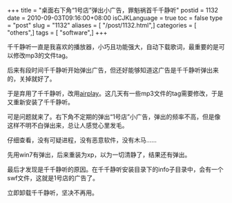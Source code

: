 +++
title = "桌面右下角“1号店”弹出小广告，罪魁祸首千千静听"
postid = 1132
date = 2010-09-03T09:16:00+08:00
isCJKLanguage = true
toc = false
type = "post"
slug = "1132"
aliases = [ "/post/1132.html",]
categories = [ "others",]
tags = [ "software",]
+++


千千静听一直是我喜欢的播放器，小巧且功能强大，自动下载歌词，最重要的是可以修改mp3的文件tag。

后来有段时间千千静听开始弹出广告，但还好能够知道这广告是千千静听弹出来的，关掉就好了。

于是弃用了千千静听，改用[airplay](http://www.podez.com/)。这几天有一些mp3文件的tag需要修改，于是又重新安装了千千静听。

可是问题就来了。右下角不定期的弹出“1号店”小广告，弹出的频率不高，但是像这样不明不白弹出来，总让人感觉心里发毛。

仔细查看，没有可疑进程，没有恶意软件，没有木马……

先用win7有弹出，后来重装为xp，以为一切清静了，结果还有弹出。

最后才发现是千千静听的原因。在千千静听安装目录下的info子目录中，会有一个swf文件，这就是1号店的广告了。

立即卸载千千静听，坚决不再用。

